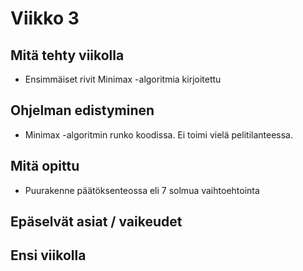 # Viikko 3

## Mitä tehty viikolla
* Ensimmäiset rivit Minimax -algoritmia kirjoitettu

## Ohjelman edistyminen
* Minimax -algoritmin runko koodissa. Ei toimi vielä pelitilanteessa.

## Mitä opittu
* Puurakenne päätöksenteossa eli 7 solmua vaihtoehtointa

## Epäselvät asiat / vaikeudet

## Ensi viikolla

